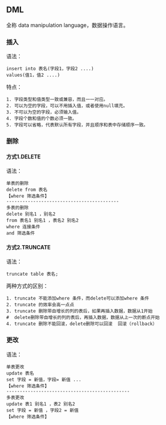 ## DML

全称 data manipulation language，数据操作语言。

### 插入

语法：

    insert into 表名(字段1，字段2 ....)
    values(值1，值2 ....)

特点：

    1. 字段类型和值类型一致或兼容，而且一一对应。
    2. 可以为空的字段，可以不用插入值，或者使用null填充。
    3. 不可以为空的字段，必须输入值。
    4. 字段个数和值的个数必须一致。
    5. 字段可以省略，代表默认所有字段，并且顺序和表中存储顺序一致。

### 删除

#### 方式1.DELETE

语法：

    单表的删除
    delete from 表名
    【where 筛选条件】
    ------------------------------------------
    多表的删除
    delete 别名1 ，别名2
    from 表名1 别名1 ，表名2 别名2
    where 连接条件
    and 筛选条件

#### 方式2.TRUNCATE

语法：

    truncate table 表名;

两种方式的区别：

    1. truncate 不能添加where 条件，而delete可以添加where 条件
    2. truncate 的效率会高一点点
    3. truncate 删除带自增长的列的表后，如果再插入数据，数据从1开始
    #  delete删除带自增长的列的表后，再插入数据，数据从上一次的断点开始
    4. truncate 删除不能回滚，delete删除可以回滚  回滚（rollback）

### 更改

语法：

    单表更改
    update 表名
    set 字段 = 新值，字段= 新值 ...
    【where 筛选条件】
    ----------------------------------------------
    多表更改
    update 表1 别名1 ，表2 别名2
    set 字段 = 新值 ，字段2 = 新值
    【where 筛选条件】
